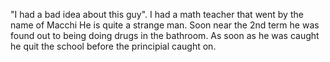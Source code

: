 "I had a bad idea about this guy". I had a math teacher that went by the name of Macchi He is quite a strange man. Soon near the 2nd term he was found out to being doing drugs in the bathroom. As soon as he was caught he quit the school before the principial caught on.